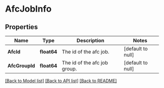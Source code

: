 # AfcJobInfo

## Properties
Name | Type | Description | Notes
------------ | ------------- | ------------- | -------------
**AfcId** | **float64** | The id of the afc job. | [default to null]
**AfcGroupId** | **float64** | The id of the afc job group. | [default to null]

[[Back to Model list]](../README.md#documentation-for-models) [[Back to API list]](../README.md#documentation-for-api-endpoints) [[Back to README]](../README.md)

